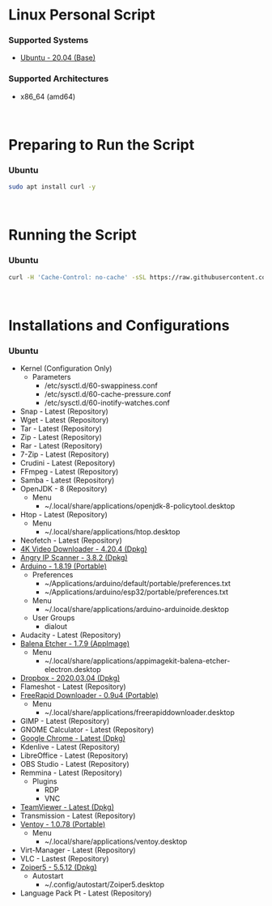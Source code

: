# Linux Personal Script

### Supported Systems
- [Ubuntu - 20.04 (Base)](https://ubuntu.com/download)

### Supported Architectures
- x86_64 (amd64)

<br/>

# Preparing to Run the Script

### Ubuntu
```bash
sudo apt install curl -y
```

<br/>

# Running the Script

### Ubuntu
```bash
curl -H 'Cache-Control: no-cache' -sSL https://raw.githubusercontent.com/daniloancilotto/linux-personal-script/master/ubuntu.sh | bash
```

<br/>

# Installations and Configurations

### Ubuntu
- Kernel (Configuration Only)
  - Parameters
    - /etc/sysctl.d/60-swappiness.conf
    - /etc/sysctl.d/60-cache-pressure.conf
    - /etc/sysctl.d/60-inotify-watches.conf
- Snap - Latest (Repository)
- Wget - Latest (Repository)
- Tar - Latest (Repository)
- Zip - Latest (Repository)
- Rar - Latest (Repository)
- 7-Zip - Latest (Repository)
- Crudini - Latest (Repository)
- FFmpeg - Latest (Repository)
- Samba - Latest (Repository)
- OpenJDK - 8 (Repository)
  - Menu
    - ~/.local/share/applications/openjdk-8-policytool.desktop
- Htop - Latest (Repository)
  - Menu
    - ~/.local/share/applications/htop.desktop
- Neofetch - Latest (Repository)
- [4K Video Downloader - 4.20.4 (Dpkg)](https://www.4kdownload.com/downloads)
- [Angry IP Scanner - 3.8.2 (Dpkg)](https://angryip.org/download/)
- [Arduino - 1.8.19 (Portable)](https://www.arduino.cc/en/Main/Software)
  - Preferences
    - ~/Applications/arduino/default/portable/preferences.txt
    - ~/Applications/arduino/esp32/portable/preferences.txt
  - Menu
    - ~/.local/share/applications/arduino-arduinoide.desktop
  - User Groups
    - dialout
- Audacity - Latest (Repository)
- [Balena Etcher - 1.7.9 (AppImage)](https://www.balena.io/etcher/)
  - Menu
    - ~/.local/share/applications/appimagekit-balena-etcher-electron.desktop
- [Dropbox - 2020.03.04 (Dpkg)](https://www.dropbox.com/install)
- Flameshot - Latest (Repository)
- [FreeRapid Downloader - 0.9u4 (Portable)](http://wordrider.net/freerapid/download.htm)
  - Menu
    - ~/.local/share/applications/freerapiddownloader.desktop
- GIMP - Latest (Repository)
- GNOME Calculator - Latest (Repository)
- [Google Chrome - Latest (Dpkg)](https://www.google.com/chrome/)
- Kdenlive - Latest (Repository)
- LibreOffice - Latest (Repository)
- OBS Studio - Latest (Repository)
- Remmina - Latest (Repository)
  - Plugins
    - RDP
    - VNC
- [TeamViewer - Latest (Dpkg)](https://www.teamviewer.com/en-us/download/linux/)
- Transmission - Latest (Repository)
- [Ventoy - 1.0.78 (Portable)](https://www.ventoy.net/en/download.html)
  - Menu
    - ~/.local/share/applications/ventoy.desktop
- Virt-Manager - Latest (Repository)
- VLC - Lastest (Repository)
- [Zoiper5 - 5.5.12 (Dpkg)](https://www.zoiper.com/en/voip-softphone/download/current)
  - Autostart
    - ~/.config/autostart/Zoiper5.desktop
- Language Pack Pt - Latest (Repository)